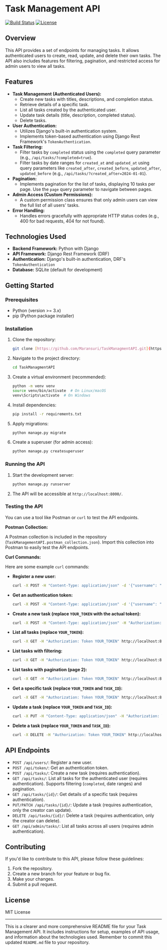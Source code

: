 # Task Management API

[![Build Status](https://github.com/Maransuri/TaskManagmentAPI/actions/workflows/main.yml/badge.svg)](https://github.com/Maransuri/TaskManagmentAPI/actions/workflows/main.yml)
[![License](https://img.shields.io/badge/License-MIT-yellow.svg)](https://opensource.org/licenses/MIT)

## Overview

This API provides a set of endpoints for managing tasks. It allows authenticated users to create, read, update, and delete their own tasks. The API also includes features for filtering, pagination, and restricted access for admin users to view all tasks.

## Features

* **Task Management (Authenticated Users):**
    * Create new tasks with titles, descriptions, and completion status.
    * Retrieve details of a specific task.
    * List all tasks created by the authenticated user.
    * Update task details (title, description, completed status).
    * Delete tasks.
* **User Authentication:**
    * Utilizes Django's built-in authentication system.
    * Implements token-based authentication using Django Rest Framework's `TokenAuthentication`.
* **Task Filtering:**
    * Filter tasks by `completed` status using the `completed` query parameter (e.g., `/api/tasks/?completed=true`).
    * Filter tasks by date ranges for `created_at` and `updated_at` using query parameters like `created_after`, `created_before`, `updated_after`, `updated_before` (e.g., `/api/tasks/?created_after=2024-01-01`).
* **Pagination:**
    * Implements pagination for the list of tasks, displaying 10 tasks per page. Use the `page` query parameter to navigate between pages.
* **Admin Access (Custom Permissions):**
    * A custom permission class ensures that only admin users can view the full list of all users' tasks.
* **Error Handling:**
    * Handles errors gracefully with appropriate HTTP status codes (e.g., 400 for bad requests, 404 for not found).

## Technologies Used

* **Backend Framework:** Python with Django
* **API Framework:** Django Rest Framework (DRF)
* **Authentication:** Django's built-in authentication, DRF's `TokenAuthentication`
* **Database:** SQLite (default for development)

## Getting Started

### Prerequisites

* Python (version >= 3.x)
* pip (Python package installer)

### Installation

1.  Clone the repository:
    ```bash
    git clone [https://github.com/Maransuri/TaskManagmentAPI.git](https://www.google.com/search?q=https://github.com/Maransuri/TaskManagmentAPI.git)
    ```
2.  Navigate to the project directory:
    ```bash
    cd TaskManagmentAPI
    ```
3.  Create a virtual environment (recommended):
    ```bash
    python -m venv venv
    source venv/bin/activate  # On Linux/macOS
    venv\Scripts\activate  # On Windows
    ```
4.  Install dependencies:
    ```bash
    pip install -r requirements.txt
    ```
5.  Apply migrations:
    ```bash
    python manage.py migrate
    ```
6.  Create a superuser (for admin access):
    ```bash
    python manage.py createsuperuser
    ```

### Running the API

1.  Start the development server:
    ```bash
    python manage.py runserver
    ```
2.  The API will be accessible at `http://localhost:8000/`.

### Testing the API

You can use a tool like Postman or `curl` to test the API endpoints.

**Postman Collection:**

A Postman collection is included in the repository (`TaskManagementAPI.postman_collection.json`). Import this collection into Postman to easily test the API endpoints.

**Curl Commands:**

Here are some example `curl` commands:

* **Register a new user:**
    ```bash
    curl -X POST -H "Content-Type: application/json" -d '{"username": "testuser", "password": "password123"}' http://localhost:8000/api/users/
    ```
* **Get an authentication token:**
    ```bash
    curl -X POST -H "Content-Type: application/json" -d '{"username": "testuser", "password": "password123"}' http://localhost:8000/api/token/
    ```
* **Create a new task (replace `YOUR_TOKEN` with the actual token):**
    ```bash
    curl -X POST -H "Content-Type: application/json" -H "Authorization: Token YOUR_TOKEN" -d '{"title": "My New Task", "description": "This is a test task"}' http://localhost:8000/api/tasks/
    ```
* **List all tasks (replace `YOUR_TOKEN`):**
    ```bash
    curl -X GET -H "Authorization: Token YOUR_TOKEN" http://localhost:8000/api/tasks/
    ```
* **List tasks with filtering:**
    ```bash
    curl -X GET -H "Authorization: Token YOUR_TOKEN" http://localhost:8000/api/tasks/?completed=false
    ```
* **List tasks with pagination (page 2):**
    ```bash
    curl -X GET -H "Authorization: Token YOUR_TOKEN" http://localhost:8000/api/tasks/?page=2
    ```
* **Get a specific task (replace `YOUR_TOKEN` and `TASK_ID`):**
    ```bash
    curl -X GET -H "Authorization: Token YOUR_TOKEN" http://localhost:8000/api/tasks/1/
    ```
* **Update a task (replace `YOUR_TOKEN` and `TASK_ID`):**
    ```bash
    curl -X PUT -H "Content-Type: application/json" -H "Authorization: Token YOUR_TOKEN" -d '{"title": "Updated Task", "completed": true}' http://localhost:8000/api/tasks/1/
    ```
* **Delete a task (replace `YOUR_TOKEN` and `TASK_ID`):**
    ```bash
    curl -X DELETE -H "Authorization: Token YOUR_TOKEN" http://localhost:8000/api/tasks/1/
    ```

## API Endpoints

* `POST /api/users/`: Register a new user.
* `POST /api/token/`: Get an authentication token.
* `POST /api/tasks/`: Create a new task (requires authentication).
* `GET /api/tasks/`: List all tasks for the authenticated user (requires authentication). Supports filtering (`completed`, date ranges) and pagination.
* `GET /api/tasks/{id}/`: Get details of a specific task (requires authentication).
* `PUT/PATCH /api/tasks/{id}/`: Update a task (requires authentication, only the creator can update).
* `DELETE /api/tasks/{id}/`: Delete a task (requires authentication, only the creator can delete).
* `GET /api/admin/tasks/`: List all tasks across all users (requires admin authentication).

## Contributing

If you'd like to contribute to this API, please follow these guidelines:

1.  Fork the repository.
2.  Create a new branch for your feature or bug fix.
3.  Make your changes.
4.  Submit a pull request.

## License

MIT License

---

This is a clearer and more comprehensive README file for your Task Management API. It includes instructions for setup, examples of API usage, and information about the technologies used. Remember to commit this updated `README.md` file to your repository.